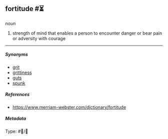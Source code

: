## fortitude  #⏳

*noun*

1. strength of mind that enables a person to encounter danger or bear pain or adversity with courage

---

##### Synonyms

* [grit](grit.md)
* [grittiness](grittiness.md)
* [guts](guts.md)
* [spunk](spunk.md)

##### References

* https://www.merriam-webster.com/dictionary/fortitude

##### Metadata

Type: #💬/💬 
